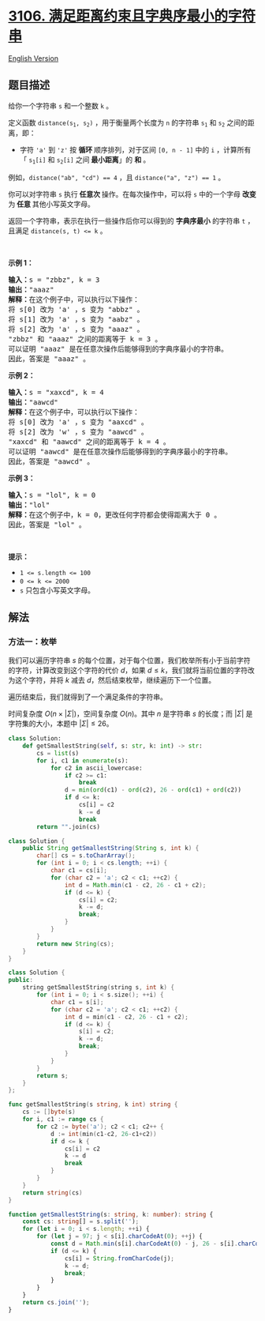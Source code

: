 # [3106. 满足距离约束且字典序最小的字符串](https://leetcode.cn/problems/lexicographically-smallest-string-after-operations-with-constraint)

[English Version](/solution/3100-3199/3106.Lexicographically%20Smallest%20String%20After%20Operations%20With%20Constraint/README_EN.md)

<!-- tags:贪心,字符串 -->

## 题目描述

<!-- 这里写题目描述 -->

<p>给你一个字符串 <code>s</code> 和一个整数 <code>k</code> 。</p>

<p>定义函数 <code>distance(s<sub>1</sub>, s<sub>2</sub>)</code> ，用于衡量两个长度为 <code>n</code> 的字符串 <code>s<sub>1</sub></code> 和 <code>s<sub>2</sub></code> 之间的距离，即：</p>

<ul>
	<li>字符 <code>'a'</code> 到 <code>'z'</code> 按 <strong>循环 </strong>顺序排列，对于区间 <code>[0, n - 1]</code> 中的 <code>i</code> ，计算所有「 <code>s<sub>1</sub>[i]</code> 和 <code>s<sub>2</sub>[i]</code> 之间<strong> 最小距离</strong>」的 <strong>和 </strong>。</li>
</ul>

<p>例如，<code>distance("ab", "cd") == 4</code> ，且 <code>distance("a", "z") == 1</code> 。</p>

<p>你可以对字符串 <code>s</code> 执行<strong> 任意次 </strong>操作。在每次操作中，可以将 <code>s</code> 中的一个字母 <strong>改变 </strong>为<strong> 任意 </strong>其他小写英文字母。</p>

<p>返回一个字符串，表示在执行一些操作后你可以得到的 <strong>字典序最小</strong> 的字符串 <code>t</code> ，且满足 <code>distance(s, t) &lt;= k</code> 。</p>

<p>&nbsp;</p>

<p><strong class="example">示例 1：</strong></p>

<pre>
<strong>输入：</strong>s = "zbbz", k = 3
<strong>输出：</strong>"aaaz"
<strong>解释：</strong>在这个例子中，可以执行以下操作：
将 s[0] 改为 'a' ，s 变为 "abbz" 。
将 s[1] 改为 'a' ，s 变为 "aabz" 。
将 s[2] 改为 'a' ，s 变为 "aaaz" 。
"zbbz" 和 "aaaz" 之间的距离等于 k = 3 。
可以证明 "aaaz" 是在任意次操作后能够得到的字典序最小的字符串。
因此，答案是 "aaaz" 。
</pre>

<p><strong class="example">示例 2：</strong></p>

<pre>
<strong>输入：</strong>s = "xaxcd", k = 4
<strong>输出：</strong>"aawcd"
<strong>解释：</strong>在这个例子中，可以执行以下操作：
将 s[0] 改为 'a' ，s 变为 "aaxcd" 。
将 s[2] 改为 'w' ，s 变为 "aawcd" 。
"xaxcd" 和 "aawcd" 之间的距离等于 k = 4 。
可以证明 "aawcd" 是在任意次操作后能够得到的字典序最小的字符串。
因此，答案是 "aawcd" 。
</pre>

<p><strong class="example">示例 3：</strong></p>

<pre>
<strong>输入：</strong>s = "lol", k = 0
<strong>输出：</strong>"lol"
<strong>解释：</strong>在这个例子中，k = 0，更改任何字符都会使得距离大于 0 。
因此，答案是 "lol" 。</pre>

<p>&nbsp;</p>

<p><strong>提示：</strong></p>

<ul>
	<li><code>1 &lt;= s.length &lt;= 100</code></li>
	<li><code>0 &lt;= k &lt;= 2000</code></li>
	<li><code>s</code> 只包含小写英文字母。</li>
</ul>

## 解法

### 方法一：枚举

我们可以遍历字符串 $s$ 的每个位置，对于每个位置，我们枚举所有小于当前字符的字符，计算改变到这个字符的代价 $d$，如果 $d \leq k$，我们就将当前位置的字符改为这个字符，并将 $k$ 减去 $d$，然后结束枚举，继续遍历下一个位置。

遍历结束后，我们就得到了一个满足条件的字符串。

时间复杂度 $O(n \times |\Sigma|)$，空间复杂度 $O(n)$。其中 $n$ 是字符串 $s$ 的长度；而 $|\Sigma|$ 是字符集的大小，本题中 $|\Sigma| \leq 26$。

<!-- tabs:start -->

```python
class Solution:
    def getSmallestString(self, s: str, k: int) -> str:
        cs = list(s)
        for i, c1 in enumerate(s):
            for c2 in ascii_lowercase:
                if c2 >= c1:
                    break
                d = min(ord(c1) - ord(c2), 26 - ord(c1) + ord(c2))
                if d <= k:
                    cs[i] = c2
                    k -= d
                    break
        return "".join(cs)
```

```java
class Solution {
    public String getSmallestString(String s, int k) {
        char[] cs = s.toCharArray();
        for (int i = 0; i < cs.length; ++i) {
            char c1 = cs[i];
            for (char c2 = 'a'; c2 < c1; ++c2) {
                int d = Math.min(c1 - c2, 26 - c1 + c2);
                if (d <= k) {
                    cs[i] = c2;
                    k -= d;
                    break;
                }
            }
        }
        return new String(cs);
    }
}
```

```cpp
class Solution {
public:
    string getSmallestString(string s, int k) {
        for (int i = 0; i < s.size(); ++i) {
            char c1 = s[i];
            for (char c2 = 'a'; c2 < c1; ++c2) {
                int d = min(c1 - c2, 26 - c1 + c2);
                if (d <= k) {
                    s[i] = c2;
                    k -= d;
                    break;
                }
            }
        }
        return s;
    }
};
```

```go
func getSmallestString(s string, k int) string {
	cs := []byte(s)
	for i, c1 := range cs {
		for c2 := byte('a'); c2 < c1; c2++ {
			d := int(min(c1-c2, 26-c1+c2))
			if d <= k {
				cs[i] = c2
				k -= d
				break
			}
		}
	}
	return string(cs)
}
```

```ts
function getSmallestString(s: string, k: number): string {
    const cs: string[] = s.split('');
    for (let i = 0; i < s.length; ++i) {
        for (let j = 97; j < s[i].charCodeAt(0); ++j) {
            const d = Math.min(s[i].charCodeAt(0) - j, 26 - s[i].charCodeAt(0) + j);
            if (d <= k) {
                cs[i] = String.fromCharCode(j);
                k -= d;
                break;
            }
        }
    }
    return cs.join('');
}
```

<!-- tabs:end -->

<!-- end -->
